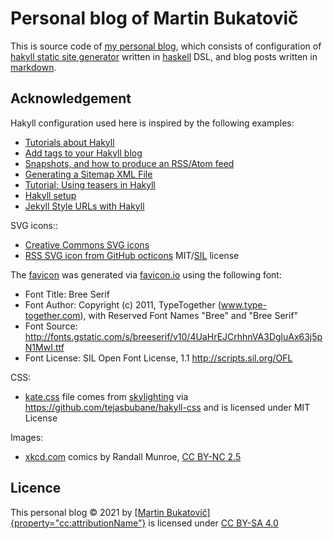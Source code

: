 # Personal blog of Martin Bukatovič

This is source code of [my personal blog](https://blog.marbu.eu), which
consists of configuration of [hakyll static site
generator](https://jaspervdj.be/hakyll/) written in
[haskell](https://www.haskell.org/) DSL, and blog posts
written in [markdown](https://pandoc.org/MANUAL.html#pandocs-markdown).

## Acknowledgement

Hakyll configuration used here is inspired by the following examples:

- [Tutorials about Hakyll](https://jaspervdj.be/hakyll/tutorials.html)
- [Add tags to your Hakyll blog](https://javran.github.io/posts/2014-03-01-add-tags-to-your-hakyll-blog.html)
- [Snapshots, and how to produce an RSS/Atom feed](https://jaspervdj.be/hakyll/tutorials/05-snapshots-feeds.html)
- [Generating a Sitemap XML File](https://robertwpearce.com/hakyll-pt-2-generating-a-sitemap-xml-file.html)
- [Tutorial: Using teasers in Hakyll](https://jaspervdj.be/hakyll/tutorials/using-teasers-in-hakyll.html)
- [Hakyll setup](http://yannesposito.com/Scratch/en/blog/Hakyll-setup/)
- [Jekyll Style URLs with Hakyll](https://aherrmann.github.io/programming/2016/01/31/jekyll-style-urls-with-hakyll/)

SVG icons::

- [Creative Commons SVG icons](https://mirrors.creativecommons.org/presskit/icons/)
- [RSS SVG icon from GitHub octicons](https://commons.wikimedia.org/wiki/File:Octicons-rss.svg)
  MIT/[SIL](https://en.wikipedia.org/wiki/SIL_Open_Font_License) license

The [favicon](https://en.wikipedia.org/wiki/Favicon) was generated via
[favicon.io](https://favicon.io/favicon-generator/) using the following font:

- Font Title: Bree Serif
- Font Author: Copyright (c) 2011, TypeTogether (www.type-together.com), with
  Reserved Font Names "Bree" and "Bree Serif"
- Font Source:
  <http://fonts.gstatic.com/s/breeserif/v10/4UaHrEJCrhhnVA3DgluAx63j5pN1MwI.ttf>
- Font License: SIL Open Font License, 1.1 <http://scripts.sil.org/OFL>

CSS:

- [kate.css](css/kate.css) file comes from
  [skylighting](https://hackage.haskell.org/package/skylighting) via
  <https://github.com/tejasbubane/hakyll-css> and is licensed under MIT License

Images:

- [xkcd.com](https://xkcd.com/) comics by Randall Munroe,
  [CC BY-NC 2.5](https://creativecommons.org/licenses/by-nc/2.5/)

## Licence

This personal blog © 2021 by [[Martin
Bukatovič]{property="cc:attributionName"}](https://blog.marbu.eu/about.html)
is licensed under
[CC BY-SA 4.0](http://creativecommons.org/licenses/by-sa/4.0/?ref=chooser-v1)
